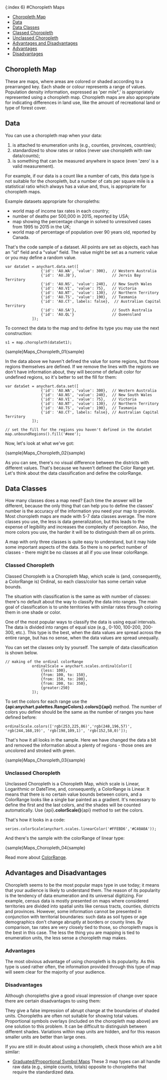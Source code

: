 {:index 6}
#Choropleth Maps

* [Choropleth Map](#choropleth_map)
* [Data](#data)
* [Data Classes](#data_classes)
 * [Classed Choropleth](#classed_choropleth)
 * [Unclassed Choropleth](#unclassed_choropleth)
* [Advantages and Disadvantages](#advantages_and_disadvantages)
 * [Advantages](#advantages)
 * [Disadvantages](#disadvantages)


## Choropleth Map

These are maps, where areas are colored or shaded according to a prearranged key. Each shade or colour represents a range of values. 
Population density information, expressed as 'per mile²,' is appropriately represented using a choropleth map. 
Choropleth maps are also appropriate for indicating differences in land use, like the amount of recreational land or type of forest cover.


## Data

You can use a choropleth map when your data:
1) is attached to enumeration units (e.g., counties, provinces, countries);
2) standardized to show rates or ratios (never use choropleth with raw data/counts);
3) is something that can be measured anywhere in space (even 'zero' is a valid measurement).

For example, if our data is a count like a number of cats, this data type is not suitable for the choropleth, 
but a number of cats per square mile is a statistical ratio which always has a value and, thus, is appropriate for choropleth maps.

Example datasets appropriate for choropleths:

- world map of income tax rates in each country;
- number of deaths per 500,000 in 2015, reported by USA;
- map showing the percentage change in solved to unresolved cases from 1995 to 2015 in the UK;
- world map of percentage of population over 90 years old, reported by Canada.

That's the code sample of a dataset. All points are set as objects, each has an "id" field and a "value" field. 
The value might be set as a numeric value or you may define a random value.

```
var dataSet = anychart.data.set([
                {'id': 'AU.WA', 'value': 300},  // Western Australia
                {'id': 'AU.JB'},                // Jervis Bay Territory
                {'id': 'AU.NS', 'value': 240},  // New South Wales
                {'id': 'AU.VI', 'value': 75},   // Victoria
                {'id': 'AU.NT', 'value': 130},  // Northern Territory
                {'id': 'AU.TS', 'value': 190},  // Tasmania
                {'id': 'AU.CT', labels: false},  // Australian Capital Territory
                {'id': 'AU.SA'},                // South Australia
                {'id': 'AU.QL'}                 // Queensland
            ]);
```

To connect the data to the map and to define its type you may use the next construction:

```
s1 = map.choropleth(dataSet1);
```

{sample}Maps\_Choropleth\_01{sample}

In the data above we haven't defined the value for some regions, but those regions themselves are defined. If we remove the lines with the regions we don't have information about,
they will become of default color for undefined regions, so it's better to set the fill for them:

```
var dataSet = anychart.data.set([
                {'id': 'AU.WA', 'value': 300},  // Western Australia
                {'id': 'AU.NS', 'value': 240},  // New South Wales
                {'id': 'AU.VI', 'value': 75},   // Victoria
                {'id': 'AU.NT', 'value': 130},  // Northern Territory
                {'id': 'AU.TS', 'value': 190},  // Tasmania
                {'id': 'AU.CT', labels: false}, // Australian Capital Territory
            ]);
			
// set the fill for the regions you haven't defined in the dataSet
map.unboundRegions().fill('#eee');
```

Now, let's look at what we've got:

{sample}Maps\_Choropleth\_02{sample}

As you can see, there's no visual difference between the districts with different values. That's because we haven't defined the Color Range yet. Let's think about the data classification and define the colorRange.

## Data Classes 

How many classes does a map need? Each time the answer will be different, because the only thing that can help you to define the classes' number is the accuracy of the information you need your map to provide. Most choropleth maps are made with 5-7 data classes average. The more classes you use, the less is data generalization, but this leads to the expense of legibility and increases the complexity of perception. Also, the more colors you use, the harder it will be to distinguish them all on prints.

A map with only three classes is quite easy to understand, but it may hide some important aspects of the data. So there is no perfect number of classes - there might be no classes at all if you use linear colorRange.

### Classed Choropleth

Classed Choropleth is a Choropleth Map, which scale is (and, consequently, a ColorRange is) Ordinal, so each class/color has some certain value bounds.

<!--Classification Method-->

The situation with classification is the same as with number of classes: there's no default about the way to classify the data into ranges.
The main goal of classification is to unite territories with similar rates through coloring them in one shade or color.
<!-- There are three general ways to classify the data: -->

<!-- - Equal interval  -->
One of the most popular ways to classify the data is using equal intervals. The data is divided into ranges of equal size 
(e.g., 0-100, 100-200, 200-300, etc.). This type is the best, when the data values are spread across the entire range,
but has no sense, when the data values are spread unequally.

<!-- - Quantiles
This way will create attractive maps that place an equal number of observations in each class. It means that if you have 20 territories on your map
and 4 data classes, you'll get only 5 territories in each class. The problem 
with quantiles is that there's no obvious borders between the less and the highest values, and classes may have very different numerical ranges, 
e.g. 1-10, 10-20, 20-1200, 1200-1250, etc. Quantiles lead to having groups of places with very different rates, so use this only in specific situations.

- Natural Breaks 
This way is a kind of "optimal" classification scheme, when the value borders are set where the between-class difference is the biggest and 
the difference between within-class values is the smallest.	-->
	
You can set the classes only by yourself<!--, no matter which classification method you decided to use-->. The sample of data classification is shown below.
```
// making of the ordinal colorRange
            ordinalScale = anychart.scales.ordinalColor([
                {less: 100},
                {from: 100, to: 150},
                {from: 150, to: 200},
                {from: 200, to: 350},
                {greater:250}
            ]);            
```

To set the colors for each range use the **{api:anychart.palettes.RangeColors}.colors(){api}** method. The number of colors you define should be the same as the number of ranges you have defined before:

```
ordinalScale.colors(['rgb(253,225,86)','rgb(248,196,57)', 'rgb(244,168,19)', 'rgb(198,109,1)', 'rgb(152,58,0)']);
```

That's how it all looks in the sample. Here we have changed the data a bit and removed the information about a plenty of regions - those ones are uncolored and stroked with green.

{sample}Maps\_Choropleth\_03{sample}

### Unclassed Choropleth

Unclassed Choropleth is a Choropleth Map, which scale is Linear, Logarithmic or DateTime, and, consequently, a ColorRange is Linear.
It means that there is no certain value bounds between colors, and a ColorRange looks like a single bar painted as a gradient.
It's necessary to define the first and the last colors, and the shades will be counted automatically. Use {api}**.colorScale()**{api} method to set the colors.

That's how it looks in a code:

```
series.colorScale(anychart.scales.linearColor('#FFEBD6','#C40A0A'));
```

And there's the sample with the colorRange of linear type:

{sample}Maps\_Choropleth\_04{sample}

Read more about [ColorRange](./ColorRange).

## Advantages and Disadvantages

Choropleth seems to be the most popular maps type in use today; it means that your audience is likely to understand them. 
The reason of its popularity is the tendency of data enumeration and its universal digitizing. 
For example, census data is mostly presented on maps where considered territories are divided into spatial units like census tracts, counties, districts and provinces. 
However, some information cannot be presented in conjunction with territorial boundaries: such data as soil types or age demographics don't change abruptly at borders or county lines. 
By comparison, tax rates are very closely tied to those, so choropleth maps is the best in this case. 
The less the thing you are mapping is tied to enumeration units, the less sense a choropleth map makes.

### Advantages

The most obvious advantage of using choropleth is its popularity. 
As this type is used rather often, the information provided through this type of map will seem clear for the majority of your audience.

### Disadvantages

Although choropleths give a good visual impression of change over space there are certain disadvantages to using them:

They give a false impression of abrupt change at the boundaries of shaded units.
Choropleths are often not suitable for showing total values. Proportional symbols overlays (included on the choropleth map above) are one solution to this problem.
It can be difficult to distinguish between different shades.
Variations within map units are hidden, and for this reason smaller units are better than large ones.

If you are still in doubt about using a choropleth, check those which are a bit similar:
- [Graduated/Proportional Symbol Maps](./Proportional_Symbol_Map)
These 3 map types can all handle raw data (e.g., simple counts, totals) opposite to choropleths that require the standardized data.